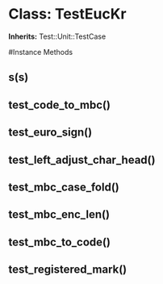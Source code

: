 # Class: TestEucKr
**Inherits:** Test::Unit::TestCase
    




#Instance Methods
## s(s) [](#method-i-s)

## test_code_to_mbc() [](#method-i-test_code_to_mbc)

## test_euro_sign() [](#method-i-test_euro_sign)

## test_left_adjust_char_head() [](#method-i-test_left_adjust_char_head)

## test_mbc_case_fold() [](#method-i-test_mbc_case_fold)

## test_mbc_enc_len() [](#method-i-test_mbc_enc_len)

## test_mbc_to_code() [](#method-i-test_mbc_to_code)

## test_registered_mark() [](#method-i-test_registered_mark)

